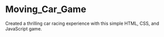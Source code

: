 # Moving_Car_Game
Created a thrilling car racing experience with this simple HTML, CSS, and JavaScript game. 
